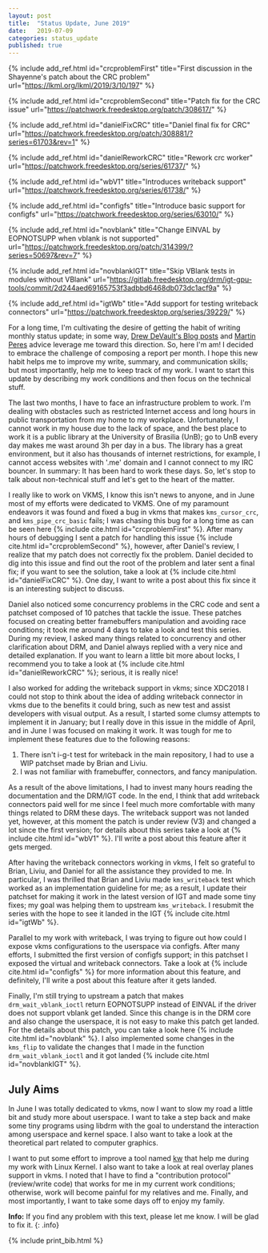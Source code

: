 ```yaml
---
layout: post
title:  "Status Update, June 2019"
date:   2019-07-09
categories: status_update
published: true
---
```


{% include add_ref.html id="crcproblemFirst"
    title="First discussion in the Shayenne's patch about the CRC problem"
    url="https://lkml.org/lkml/2019/3/10/197" %}

{% include add_ref.html id="crcproblemSecond"
    title="Patch fix for the CRC issue"
    url="https://patchwork.freedesktop.org/patch/308617/" %}

{% include add_ref.html id="danielFixCRC"
    title="Daniel final fix for CRC"
    url="https://patchwork.freedesktop.org/patch/308881/?series=61703&rev=1" %}

{% include add_ref.html id="danielReworkCRC"
    title="Rework crc worker"
    url="https://patchwork.freedesktop.org/series/61737/" %}

{% include add_ref.html id="wbV1"
    title="Introduces writeback support"
    url="https://patchwork.freedesktop.org/series/61738/" %}

{% include add_ref.html id="configfs"
    title="Introduce basic support for configfs"
    url="https://patchwork.freedesktop.org/series/63010/" %}

{% include add_ref.html id="novblank"
    title="Change EINVAL by EOPNOTSUPP when vblank is not supported"
    url="https://patchwork.freedesktop.org/patch/314399/?series=50697&rev=7" %}

{% include add_ref.html id="novblankIGT"
    title="Skip VBlank tests in modules without VBlank"
    url="https://gitlab.freedesktop.org/drm/igt-gpu-tools/commit/2d244aed69165753f3adbbd6468db073dc1acf9a" %}

{% include add_ref.html id="igtWb"
    title="Add support for testing writeback connectors"
    url="https://patchwork.freedesktop.org/series/39229/" %}


For a long time, I'm cultivating the desire of getting the habit of writing
monthly status update; in some way, [Drew DeVault's Blog posts](https://drewdevault.com/)
and [Martin Peres](http://mupuf.org/blog/authors/mupuf/) advice leverage me
toward this direction. So, here I'm am! I decided to embrace the challenge of
composing a report per month. I hope this new habit helps me to improve my
write, summary, and communication skills; but most importantly, help me to keep
track of my work. I want to start this update by describing my work conditions
and then focus on the technical stuff.

The last two months, I have to face an infrastructure problem to work. I'm
dealing with obstacles such as restricted Internet access and long hours in
public transportation from my home to my workplace. Unfortunately, I cannot
work in my house due to the lack of space, and the best place to work it is a
public library at the University of Brasilia (UnB); go to UnB every day makes
me wast around 3h per day in a bus. The library has a great environment, but it
also has thousands of internet restrictions, for example, I cannot access
websites with '.me' domain and I cannot connect to my IRC bouncer. In summary:
It has been hard to work these days. So, let's stop to talk about non-technical
stuff and let's get to the heart of the matter.

I really like to work on VKMS, I know this isn't news to anyone, and in June
most of my efforts were dedicated to VKMS. One of my paramount endeavors it was
found and fixed a bug in vkms that makes `kms_cursor_crc`, and
`kms_pipe_crc_basic` fails; I was chasing this bug for a long time as can be
seen here {% include cite.html id="crcproblemFirst" %}. After many hours of
debugging I sent a patch for handling this issue {% include cite.html
id="crcproblemSecond" %}, however, after Daniel's review, I realize that my
patch does not correctly fix the problem. Daniel decided to dig into this issue
and find out the root of the problem and later sent a final fix; if you want to
see the solution, take a look at {% include cite.html id="danielFixCRC" %}. One
day, I want to write a post about this fix since it is an interesting subject
to discuss.

Daniel also noticed some concurrency problems in the CRC code and sent a
patchset composed of 10 patches that tackle the issue. These patches focused on
creating better framebuffers manipulation and avoiding race conditions; it took
me around 4 days to take a look and test this series. During my review, I asked
many things related to concurrency and other clarification about DRM, and
Daniel always replied with a very nice and detailed explanation. If you want to
learn a little bit more about locks, I recommend you to take a look at {%
include cite.html id="danielReworkCRC" %}; serious, it is really nice!

I also worked for adding the writeback support in vkms; since XDC2018 I could
not stop to think about the idea of adding writeback connector in vkms due to
the benefits it could bring, such as new test and assist developers with visual
output. As a result, I started some clumsy attempts to implement it in January;
but I really dove in this issue in the middle of April, and in June I was
focused on making it work. It was tough for me to implement these features due
to the following reasons:

1. There isn't i-g-t test for writeback in the main repository, I had to use a
   WIP patchset made by Brian and Liviu.
2. I was not familiar with framebuffer, connectors, and fancy manipulation.

As a result of the above limitations, I had to invest many hours reading the
documentation and the DRM/IGT code. In the end, I think that add writeback
connectors paid well for me since I feel much more comfortable with many things
related to DRM these days. The writeback support was not landed yet, however,
at this moment the patch is under review (V3) and changed a lot since the first
version; for details about this series take a look at {% include cite.html
id="wbV1" %}. I'll write a post about this feature after it gets merged.

After having the writeback connectors working in vkms, I felt so grateful to
Brian, Liviu, and Daniel for all the assistance they provided to me. In
particular, I was thrilled that Brian and Liviu made `kms_writeback` test which
worked as an implementation guideline for me; as a result, I update their
patchset for making it work in the latest version of IGT and made some tiny
fixes; my goal was helping them to upstream `kms_writeback`. I resubmit the
series with the hope to see it landed in the IGT {% include cite.html
id="igtWb" %}.

Parallel to my work with writeback, I was trying to figure out how could I
expose vkms configurations to the userspace via configfs. After many efforts, I
submitted the first version of configfs support; in this patchset I exposed the
virtual and writeback connectors. Take a look at {% include cite.html
id="configfs" %} for more information about this feature, and definitely, I'll
write a post about this feature after it gets landed.

Finally, I'm still trying to upstream a patch that makes
`drm_wait_vblank_ioctl` return EOPNOTSUPP instead of EINVAL if the driver does
not support vblank get landed.  Since this change is in the DRM core and also
change the userspace, it is not easy to make this patch get landed. For the
details about this patch, you can take a look here
{% include cite.html id="novblank" %}. I also implemented some changes in the
`kms_flip` to validate the changes that I made in the function
`drm_wait_vblank_ioctl` and it got landed
{% include cite.html id="novblankIGT" %}.

## July Aims

In June I was totally dedicated to vkms, now I want to slow my road a little
bit and study more about userspace. I want to take a step back and make some
tiny programs using libdrm with the goal to understand the interaction among
userspace and kernel space. I also want to take a look at the theoretical part
related to computer graphics.

I want to put some effort to improve a tool named
[kw](https://github.com/rodrigosiqueira/kworkflow) that help me during my work
with Linux Kernel. I also want to take a look at real overlay planes support in
vkms. I noted that I have to find a "contribution protocol" (review/write code)
that works for me in my current work conditions; otherwise, work will become
painful for my relatives and me. Finally, and most importantly, I want to take
some days off to enjoy my family.

**Info:**
If you find any problem with this text, please let me know. I will be glad to
fix it.
{: .info}

{% include print_bib.html %}
